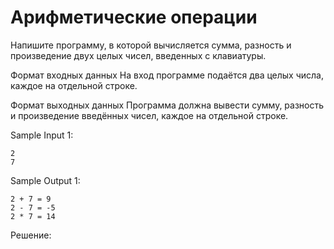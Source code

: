 # Арифметические операции

Напишите программу, в которой вычисляется сумма, разность и произведение двух целых чисел, введенных с клавиатуры.

Формат входных данных
На вход программе подаётся два целых числа, каждое на отдельной строке.

Формат выходных данных
Программа должна вывести сумму, разность и произведение введённых чисел, каждое на отдельной строке.

Sample Input 1:
```
2
7
```

Sample Output 1:
```
2 + 7 = 9
2 - 7 = -5
2 * 7 = 14
```

Решение:
```

```
